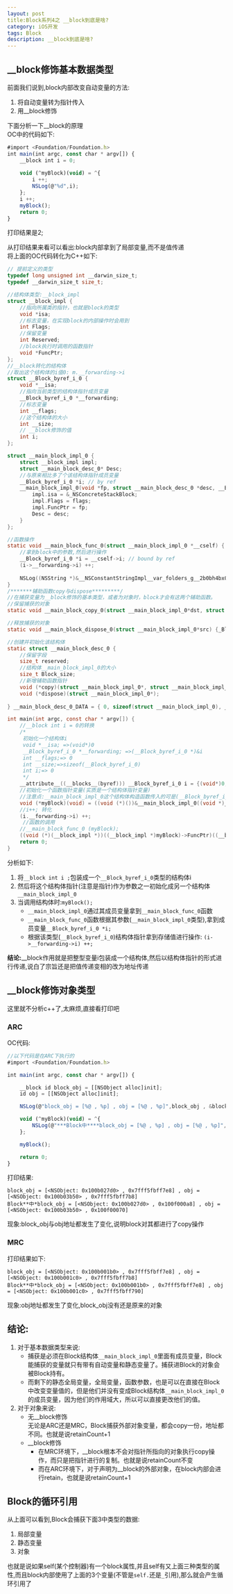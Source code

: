 ```yaml
---
layout: post
title:Block系列4之 __block到底是啥?
category: iOS开发
tags: Block
description: __block到底是啥?
---
```

## __block修饰基本数据类型
前面我们说到,block内部改变自动变量的方法:

1. 将自动变量转为指针传入
2. 用__block修饰
   
下面分析一下__block的原理    
OC中的代码如下:

```javascript
#import <Foundation/Foundation.h>
int main(int argc, const char * argv[]) {
    __block int i = 0;
    
    void (^myBlock)(void) = ^{
        i ++;
        NSLog(@"%d",i);
    };
    i ++;
    myBlock();
    return 0;
}
```
打印结果是2; 

从打印结果来看可以看出:block内部拿到了局部变量,而不是值传递   
将上面的OC代码转化为C++如下:   

```c
// 提前定义的类型
typedef long unsigned int __darwin_size_t;
typedef __darwin_size_t size_t;

//结构体类型:__block_impl
struct __block_impl {
    //指向所属类的指针，也就是block的类型
    void *isa;
    //标志变量，在实现block的内部操作时会用到
    int Flags;
    //保留变量
    int Reserved;
    //block执行时调用的函数指针
    void *FuncPtr;
};
//__block转化的结构体
//取出这个结构体的i值0: m.__forwarding->i
struct __Block_byref_i_0 {
    void *__isa;
    //指向当前类型的结构体指针成员变量
    __Block_byref_i_0 *__forwarding;
    //标志变量
    int __flags;
    //这个结构体的大小
    int __size;
    // __block修饰的值
    int i;
};

struct __main_block_impl_0 {
    struct __block_impl impl;
    struct __main_block_desc_0* Desc;
    //与原来相比多了个该结构体指针成员变量
    __Block_byref_i_0 *i; // by ref
    __main_block_impl_0(void *fp, struct __main_block_desc_0 *desc, __Block_byref_i_0 *_i, int flags=0) : i(_i->__forwarding) {
        impl.isa = &_NSConcreteStackBlock;
        impl.Flags = flags;
        impl.FuncPtr = fp;
        Desc = desc;
    }
};

//函数操作
static void __main_block_func_0(struct __main_block_impl_0 *__cself) {
    //拿到block中的参数,然后进行操作
    __Block_byref_i_0 *i = __cself->i; // bound by ref
    (i->__forwarding->i) ++;
    
    NSLog((NSString *)&__NSConstantStringImpl__var_folders_g__2b0bh4bx0p13dn6mxjdd8sq00000gn_T_main_8ec3b5_mi_0,(i->__forwarding->i));
}
/*******辅助函数copy与dispose*********/
//在捕获变量为__block修饰的基本类型，或者为对象时，block才会有这两个辅助函数。
//保留捕获的对象
static void __main_block_copy_0(struct __main_block_impl_0*dst, struct __main_block_impl_0*src) {_Block_object_assign((void*)&dst->i, (void*)src->i, 8/*BLOCK_FIELD_IS_BYREF*/);}

//释放捕获的对象
static void __main_block_dispose_0(struct __main_block_impl_0*src) {_Block_object_dispose((void*)src->i, 8/*BLOCK_FIELD_IS_BYREF*/);}

//创建并初始化该结构体
static struct __main_block_desc_0 {
    //保留字段
    size_t reserved;
    //结构体__main_block_impl_0的大小
    size_t Block_size;
    //新增辅助函数指针
    void (*copy)(struct __main_block_impl_0*, struct __main_block_impl_0*);
    void (*dispose)(struct __main_block_impl_0*);
    
} __main_block_desc_0_DATA = { 0, sizeof(struct __main_block_impl_0), __main_block_copy_0, __main_block_dispose_0};

int main(int argc, const char * argv[]) {
    //__block int i = 0的转换
    /*
     初始化一个结构体i
     void *__isa; =>(void*)0
     __Block_byref_i_0 *__forwarding; =>(__Block_byref_i_0 *)&i
     int __flags;=> 0
     int __size;=>sizeof(__Block_byref_i_0)
     int i;=> 0
     */
    __attribute__((__blocks__(byref))) __Block_byref_i_0 i = {(void*)0,(__Block_byref_i_0 *)&i, 0, sizeof(__Block_byref_i_0), 0};
    //初始化一个函数指针变量(实质是一个结构体指针变量)
    //注意点:__main_block_impl_0这个结构体构造函数传入的可是(__Block_byref_i_0 *)&i,这是__Block_byref_i_0类型的结构体指针
    void (*myBlock)(void) = ((void (*)())&__main_block_impl_0((void *)__main_block_func_0, &__main_block_desc_0_DATA, (__Block_byref_i_0 *)&i, 570425344));
    //i++; 转化
    (i.__forwarding->i) ++;
     //函数的调用
    //__main_block_func_0 (myBlock);
    ((void (*)(__block_impl *))((__block_impl *)myBlock)->FuncPtr)((__block_impl *)myBlock);
    return 0;
}
```
分析如下:

1. 将`__block int i ;`包装成一个`__Block_byref_i_0`类型的结构体i
2. 然后将这个结构体指针(注意是指针)作为参数之一初始化成另一个结构体`__main_block_impl_0`
3. 当调用结构体时:`myBlock();`
    * `__main_block_impl_0`通过其成员变量拿到`__main_block_func_0`函数
    * `__main_block_func_0`函数根据其参数(`__main_block_impl_0`类型),拿到成员变量`__Block_byref_i_0 *i;`
    * 根据该类型(`__Block_byref_i_0`)结构体指针拿到存储值进行操作:
        `(i->__forwarding->i) ++;`
        
**结论:**__block作用就是把整型变量i包装成一个结构体,然后以结构体指针的形式进行传递,说白了宗旨还是把值传递变相的改为地址传递

## __block修饰对象类型

这里就不分析c++了,太麻烦,直接看打印吧

### ARC
OC代码:

```javascript
//以下代码是在ARC下执行的
#import <Foundation/Foundation.h>

int main(int argc, const char * argv[]) {

    __block id block_obj = [[NSObject alloc]init];
    id obj = [[NSObject alloc]init];

    NSLog(@"block_obj = [%@ , %p] , obj = [%@ , %p]",block_obj , &block_obj , obj , &obj);

    void (^myBlock)(void) = ^{
        NSLog(@"***Block中****block_obj = [%@ , %p] , obj = [%@ , %p]",block_obj , &block_obj , obj , &obj);
    };

    myBlock();

    return 0;
}
```
打印结果:

```
block_obj = [<NSObject: 0x100b027d0> , 0x7fff5fbff7e8] , obj = [<NSObject: 0x100b03b50> , 0x7fff5fbff7b8]
Block**中*block_obj = [<NSObject: 0x100b027d0> , 0x100f000a8] , obj = [<NSObject: 0x100b03b50> , 0x100f00070]
```
现象:block_obj与obj地址都发生了变化,说明block对其都进行了copy操作
### MRC

打印结果如下:

```
block_obj = [<NSObject: 0x100b001b0> , 0x7fff5fbff7e8] , obj = [<NSObject: 0x100b001c0> , 0x7fff5fbff7b8]
Block**中*block_obj = [<NSObject: 0x100b001b0> , 0x7fff5fbff7e8] , obj = [<NSObject: 0x100b001c0> , 0x7fff5fbff790]
```
现象:obj地址都发生了变化,block_obj没有还是原来的对象

## 结论:
1. 对于基本数据类型来说:
    * 捕获是必须在Block结构体`__main_block_impl_0`里面有成员变量，Block能捕获的变量就只有带有自动变量和静态变量了。捕获进Block的对象会被Block持有。
    * 而剩下的静态全局变量，全局变量，函数参数，也是可以在直接在Block中改变变量值的，但是他们并没有变成Block结构体`__main_block_impl_0`的成员变量，因为他们的作用域大，所以可以直接更改他们的值。
2. 对于对象来说:
    * 无__block修饰    
    无论是ARC还是MRC，Block捕获外部对象变量，都会copy一份，地址都不同。也就是说retainCount+1
    * __block修饰
        * 在MRC环境下，__block根本不会对指针所指向的对象执行copy操作，而只是把指针进行的复制。也就是说retainCount不变
        * 而在ARC环境下，对于声明为__block的外部对象，在block内部会进行retain，也就是说retainCount+1      

## Block的循环引用
从上面可以看到,Block会捕获下面3中类型的数据:
1. 局部变量
2. 静态变量
3. 对象   

也就是说如果self(某个控制器)有一个block属性,并且self有又上面三种类型的属性,而且block内部使用了上面的3个变量(不管是`self.`还是`_`引用),那么就会产生循环引用了



